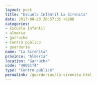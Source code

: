 ```yaml
---
layout: post
title: "Escuela Infantil La Sirenita"
date: 2017-09-20 20:57:05 +0200
categories:
- Escuela Infantil
- almeria
- garrucha
- Centro público
- guarderia
name: "La Sirenita"
province: "Almería"
location: "Garrucha"
code: "4009174"
type: "Centro público"
permalink: /guarderias/la-sirenita.html
---
```

